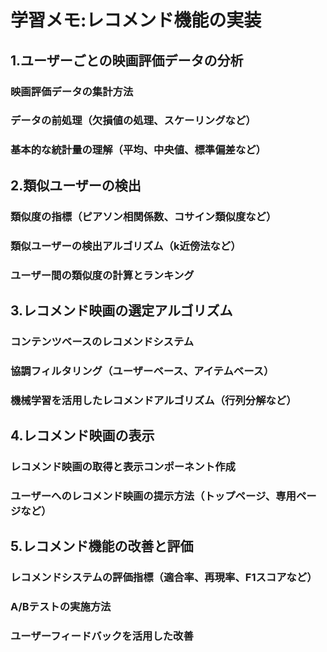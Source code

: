 # 学習メモ:レコメンド機能の実装
## 1.ユーザーごとの映画評価データの分析
### 映画評価データの集計方法
### データの前処理（欠損値の処理、スケーリングなど）
### 基本的な統計量の理解（平均、中央値、標準偏差など）
## 2.類似ユーザーの検出
### 類似度の指標（ピアソン相関係数、コサイン類似度など）
### 類似ユーザーの検出アルゴリズム（k近傍法など）
### ユーザー間の類似度の計算とランキング
## 3.レコメンド映画の選定アルゴリズム
### コンテンツベースのレコメンドシステム
### 協調フィルタリング（ユーザーベース、アイテムベース）
### 機械学習を活用したレコメンドアルゴリズム（行列分解など）
## 4.レコメンド映画の表示
### レコメンド映画の取得と表示コンポーネント作成
### ユーザーへのレコメンド映画の提示方法（トップページ、専用ページなど）
## 5.レコメンド機能の改善と評価
### レコメンドシステムの評価指標（適合率、再現率、F1スコアなど）
### A/Bテストの実施方法
### ユーザーフィードバックを活用した改善